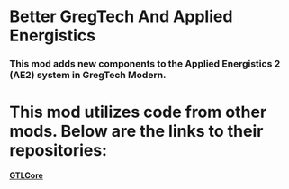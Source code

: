 # Better GregTech And Applied Energistics
### This mod adds new components to the Applied Energistics 2 (AE2) system in GregTech Modern.
# This mod utilizes code from other mods. Below are the links to their repositories:
**[GTLCore](https://github.com/AaAdoniSsS/GTLCore)**